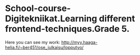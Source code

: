 # School-course-Digitekniikat.Learning different frontend-techniques.Grade 5.

Here you can see my work:
http://myy.haaga-helia.fi/~ber451/ose_julkaisu/lopputyo/
